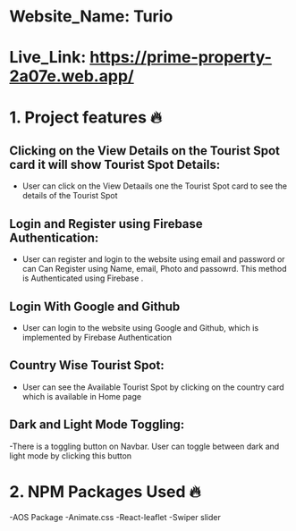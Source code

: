 
# Website_Name: Turio
# Live_Link: https://prime-property-2a07e.web.app/

# 1.  Project features 🔥

## Clicking on the View Details on the Tourist Spot card it will show Tourist Spot  Details:

- User can click on the View Detaails  one the Tourist Spot  card to see the details of the Tourist Spot

## Login and Register using Firebase Authentication:

- User can register and login to the website using email and password or can Can Register using Name, email, Photo and passowrd. This method is Authenticated using Firebase .

## Login With Google and Github 

- User can login to the website using Google and Github, which is implemented by Firebase Authentication

## Country Wise Tourist Spot:
- User can see the Available Tourist Spot by clicking on the country card which is available in Home page


## Dark and Light Mode Toggling:
-There is a toggling button on Navbar. User can toggle between dark and light mode by clicking this button

# 2. NPM Packages Used 🔥

-AOS Package
-Animate.css
-React-leaflet
-Swiper slider
